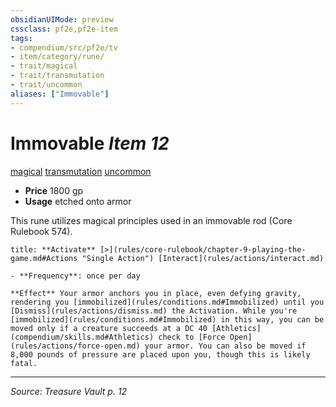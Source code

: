 ```yaml
---
obsidianUIMode: preview
cssclass: pf2e,pf2e-item
tags:
- compendium/src/pf2e/tv
- item/category/rune/
- trait/magical
- trait/transmutation
- trait/uncommon
aliases: ["Immovable"]
---
```

# Immovable *Item 12*  
[magical](magical.md "Magical Item Trait")  [transmutation](transmutation.md "Transmutation School Trait")  [uncommon](uncommon.md "Uncommon Rarity Trait")  

- **Price** 1800 gp
- **Usage** etched onto armor

This rune utilizes magical principles used in an immovable rod (Core Rulebook 574).

```ad-embed-ability
title: **Activate** [>](rules/core-rulebook/chapter-9-playing-the-game.md#Actions "Single Action") [Interact](rules/actions/interact.md)

- **Frequency**: once per day

**Effect** Your armor anchors you in place, even defying gravity, rendering you [immobilized](rules/conditions.md#Immobilized) until you [Dismiss](rules/actions/dismiss.md) the Activation. While you're [immobilized](rules/conditions.md#Immobilized) in this way, you can be moved only if a creature succeeds at a DC 40 [Athletics](compendium/skills.md#Athletics) check to [Force Open](rules/actions/force-open.md) your armor. You can also be moved if 8,000 pounds of pressure are placed upon you, though this is likely fatal.
```


---
*Source: Treasure Vault p. 12*